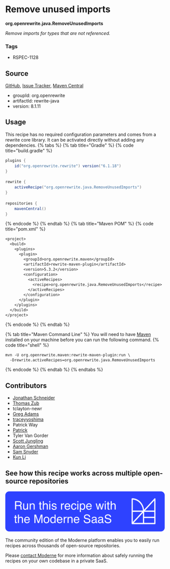 # Remove unused imports

**org.openrewrite.java.RemoveUnusedImports**

_Remove imports for types that are not referenced._

### Tags

* RSPEC-1128

## Source

[GitHub](https://github.com/openrewrite/rewrite/blob/main/rewrite-java/src/main/java/org/openrewrite/java/RemoveUnusedImports.java), [Issue Tracker](https://github.com/openrewrite/rewrite/issues), [Maven Central](https://central.sonatype.com/artifact/org.openrewrite/rewrite-java/8.1.11/jar)

* groupId: org.openrewrite
* artifactId: rewrite-java
* version: 8.1.11


## Usage

This recipe has no required configuration parameters and comes from a rewrite core library. It can be activated directly without adding any dependencies.
{% tabs %}
{% tab title="Gradle" %}
{% code title="build.gradle" %}
```groovy
plugins {
    id("org.openrewrite.rewrite") version("6.1.18")
}

rewrite {
    activeRecipe("org.openrewrite.java.RemoveUnusedImports")
}

repositories {
    mavenCentral()
}

```
{% endcode %}
{% endtab %}
{% tab title="Maven POM" %}
{% code title="pom.xml" %}
```markup
<project>
  <build>
    <plugins>
      <plugin>
        <groupId>org.openrewrite.maven</groupId>
        <artifactId>rewrite-maven-plugin</artifactId>
        <version>5.3.2</version>
        <configuration>
          <activeRecipes>
            <recipe>org.openrewrite.java.RemoveUnusedImports</recipe>
          </activeRecipes>
        </configuration>
      </plugin>
    </plugins>
  </build>
</project>
```
{% endcode %}
{% endtab %}

{% tab title="Maven Command Line" %}
You will need to have [Maven](https://maven.apache.org/download.cgi) installed on your machine before you can run the following command.
{% code title="shell" %}
```shell
mvn -U org.openrewrite.maven:rewrite-maven-plugin:run \
  -Drewrite.activeRecipes=org.openrewrite.java.RemoveUnusedImports
```
{% endcode %}
{% endtab %}
{% endtabs %}

## Contributors
* [Jonathan Schneider](mailto:jkschneider@gmail.com)
* [Thomas Zub](mailto:thomas.zub@outlook.de)
* tclayton-newr
* [Greg Adams](mailto:greg@moderne.io)
* [traceyyoshima](mailto:tracey.yoshima@gmail.com)
* Patrick Way
* [Patrick](mailto:patway99@gmail.com)
* Tyler Van Gorder
* [Scott Jungling](mailto:scott.jungling@gmail.com)
* [Aaron Gershman](mailto:aegershman@gmail.com)
* [Sam Snyder](mailto:sam@moderne.io)
* [Kun Li](mailto:kun@moderne.io)


## See how this recipe works across multiple open-source repositories

[![Moderne Link Image](/.gitbook/assets/ModerneRecipeButton.png)](https://app.moderne.io/recipes/org.openrewrite.java.RemoveUnusedImports)

The community edition of the Moderne platform enables you to easily run recipes across thousands of open-source repositories.

Please [contact Moderne](https://moderne.io/product) for more information about safely running the recipes on your own codebase in a private SaaS.
